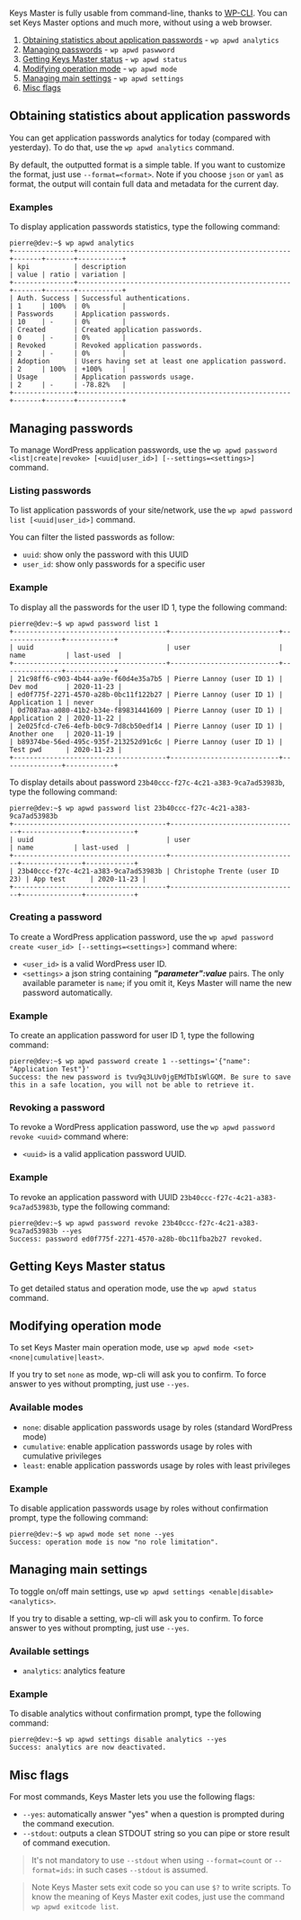 Keys Master is fully usable from command-line, thanks to [WP-CLI](https://wp-cli.org/). You can set Keys Master options and much more, without using a web browser.

1. [Obtaining statistics about application passwords](#obtaining-statistics-about-application-passwords) - `wp apwd analytics`
2. [Managing passwords](#managing-passwords) - `wp apwd paswword`
3. [Getting Keys Master status](#getting-keys-master-status) - `wp apwd status`
4. [Modifying operation mode](#modifying-operation-mode) - `wp apwd mode`
5. [Managing main settings](#managing-main-settings) - `wp apwd settings`
6. [Misc flags](#misc-flags)

## Obtaining statistics about application passwords

You can get application passwords analytics for today (compared with yesterday). To do that, use the `wp apwd analytics` command.

By default, the outputted format is a simple table. If you want to customize the format, just use `--format=<format>`. Note if you choose `json` or `yaml` as format, the output will contain full data and metadata for the current day.

### Examples

To display application passwords statistics, type the following command:
```console
pierre@dev:~$ wp apwd analytics
+---------------+-----------------------------------------------------+-------+-------+-----------+
| kpi           | description                                         | value | ratio | variation |
+---------------+-----------------------------------------------------+-------+-------+-----------+
| Auth. Success | Successful authentications.                         | 1     | 100%  | 0%        |
| Passwords     | Application passwords.                              | 10    | -     | 0%        |
| Created       | Created application passwords.                      | 0     | -     | 0%        |
| Revoked       | Revoked application passwords.                      | 2     | -     | 0%        |
| Adoption      | Users having set at least one application password. | 2     | 100%  | +100%     |
| Usage         | Application passwords usage.                        | 2     | -     | -78.82%   |
+---------------+-----------------------------------------------------+-------+-------+-----------+
```

## Managing passwords

To manage WordPress application passwords, use the `wp apwd password <list|create|revoke> [<uuid|user_id>] [--settings=<settings>]` command.

### Listing passwords

To list application passwords of your site/network, use the `wp apwd password list [<uuid|user_id>]` command.

You can filter the listed passwords as follow:

- `uuid`: show only the password with this UUID
- `user_id`: show only passwords for a specific user

### Example

To display all the passwords for the user ID 1, type the following command:
```console
pierre@dev:~$ wp apwd password list 1
+--------------------------------------+---------------------------+---------------+------------+
| uuid                                 | user                      | name          | last-used  |
+--------------------------------------+---------------------------+---------------+------------+
| 21c98ff6-c903-4b44-aa9e-f60d4e35a7b5 | Pierre Lannoy (user ID 1) | Dev mod       | 2020-11-23 |
| ed0f775f-2271-4570-a28b-0bc11f122b27 | Pierre Lannoy (user ID 1) | Application 1 | never      |
| 0d7087aa-a080-41b2-b34e-f89831441609 | Pierre Lannoy (user ID 1) | Application 2 | 2020-11-22 |
| 2e025fcd-c7e6-4efb-b0c9-7d8cb50edf14 | Pierre Lannoy (user ID 1) | Another one   | 2020-11-19 |
| b89374be-56ed-495c-935f-213252d91c6c | Pierre Lannoy (user ID 1) | Test pwd      | 2020-11-23 |
+--------------------------------------+---------------------------+---------------+------------+
```

To display details about password `23b40ccc-f27c-4c21-a383-9ca7ad53983b`, type the following command:
```console
pierre@dev:~$ wp apwd password list 23b40ccc-f27c-4c21-a383-9ca7ad53983b
+--------------------------------------+--------------------------------+---------------+------------+
| uuid                                 | user                           | name          | last-used  |
+--------------------------------------+--------------------------------+---------------+------------+
| 23b40ccc-f27c-4c21-a383-9ca7ad53983b | Christophe Trente (user ID 23) | App test      | 2020-11-23 |
+--------------------------------------+--------------------------------+---------------+------------+
```

### Creating a password

To create a WordPress application password, use the `wp apwd password create <user_id> [--settings=<settings>]` command where:

- `<user_id>` is a valid WordPress user ID.
- `<settings>` a json string containing ***"parameter":value*** pairs. The only available parameter is `name`; if you omit it, Keys Master will name the new password automatically.

### Example

To create an application password for user ID 1, type the following command:
```console
pierre@dev:~$ wp apwd password create 1 --settings='{"name": "Application Test"}'
Success: the new password is tvu9q3LUv0jgEMdTbIsWlGQM. Be sure to save this in a safe location, you will not be able to retrieve it.
```

### Revoking a password

To revoke a WordPress application password, use the `wp apwd password revoke <uuid>` command where:

- `<uuid>` is a valid application password UUID.

### Example

To revoke an application password with UUID `23b40ccc-f27c-4c21-a383-9ca7ad53983b`, type the following command:
```console
pierre@dev:~$ wp apwd password revoke 23b40ccc-f27c-4c21-a383-9ca7ad53983b --yes
Success: password ed0f775f-2271-4570-a28b-0bc11fba2b27 revoked.
```

## Getting Keys Master status

To get detailed status and operation mode, use the `wp apwd status` command.

## Modifying operation mode

To set Keys Master main operation mode, use `wp apwd mode <set> <none|cumulative|least>`.

If you try to set `none` as mode, wp-cli will ask you to confirm. To force answer to yes without prompting, just use `--yes`.

### Available modes

- `none`: disable application passwords usage by roles (standard WordPress mode)
- `cumulative`: enable application passwords usage by roles with cumulative privileges
- `least`: enable application passwords usage by roles with least privileges

### Example

To disable application passwords usage by roles without confirmation prompt, type the following command:
```console
pierre@dev:~$ wp apwd mode set none --yes
Success: operation mode is now "no role limitation".
```

## Managing main settings

To toggle on/off main settings, use `wp apwd settings <enable|disable> <analytics>`.

If you try to disable a setting, wp-cli will ask you to confirm. To force answer to yes without prompting, just use `--yes`.

### Available settings

- `analytics`: analytics feature

### Example

To disable analytics without confirmation prompt, type the following command:
```console
pierre@dev:~$ wp apwd settings disable analytics --yes
Success: analytics are now deactivated.
```

## Misc flags

For most commands, Keys Master lets you use the following flags:
- `--yes`: automatically answer "yes" when a question is prompted during the command execution.
- `--stdout`: outputs a clean STDOUT string so you can pipe or store result of command execution.

> It's not mandatory to use `--stdout` when using `--format=count` or `--format=ids`: in such cases `--stdout` is assumed.

> Note Keys Master sets exit code so you can use `$?` to write scripts.
> To know the meaning of Keys Master exit codes, just use the command `wp apwd exitcode list`.